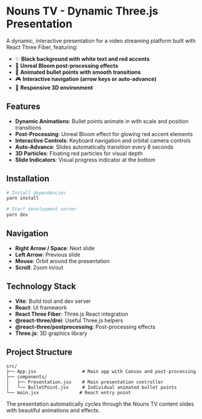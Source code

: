 # Nouns TV - Dynamic Three.js Presentation

A dynamic, interactive presentation for a video streaming platform built with React Three Fiber, featuring:

- ✨ **Black background with white text and red accents**
- 🌟 **Unreal Bloom post-processing effects**
- 🎯 **Animated bullet points with smooth transitions**
- 🎮 **Interactive navigation (arrow keys or auto-advance)**
- 📱 **Responsive 3D environment**

## Features

- **Dynamic Animations**: Bullet points animate in with scale and position transitions
- **Post-Processing**: Unreal Bloom effect for glowing red accent elements
- **Interactive Controls**: Keyboard navigation and orbital camera controls
- **Auto-Advance**: Slides automatically transition every 8 seconds
- **3D Particles**: Floating red particles for visual depth
- **Slide Indicators**: Visual progress indicator at the bottom

## Installation

```bash
# Install dependencies
yarn install

# Start development server
yarn dev
```

## Navigation

- **Right Arrow / Space**: Next slide
- **Left Arrow**: Previous slide
- **Mouse**: Orbit around the presentation
- **Scroll**: Zoom in/out

## Technology Stack

- **Vite**: Build tool and dev server
- **React**: UI framework
- **React Three Fiber**: Three.js React integration
- **@react-three/drei**: Useful Three.js helpers
- **@react-three/postprocessing**: Post-processing effects
- **Three.js**: 3D graphics library

## Project Structure

```
src/
├── App.jsx                 # Main app with Canvas and post-processing
├── components/
│   ├── Presentation.jsx    # Main presentation controller
│   └── BulletPoint.jsx     # Individual animated bullet points
└── main.jsx               # React entry point
```

The presentation automatically cycles through the Nouns TV content slides with beautiful animations and effects.
